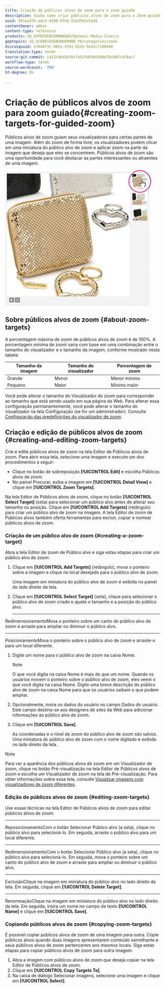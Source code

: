 ```yaml
---
title: Criação de públicos alvos de zoom para o zoom guiado
description: Saiba como criar públicos alvos de zoom para o Zoom guiado.
uuid: 501ea37b-adc5-4290-87eb-52a3501e5d26
contentOwner: admin
content-type: reference
products: SG_EXPERIENCEMANAGER/Dynamic-Media-Classic
geptopics: SG_SCENESEVENONDEMAND_PK/categories/zoom
discoiquuid: e7b4673c-8681-4741-912e-9a31cf106449
translation-type: tm+mt
source-git-commit: ca12c96d3a76cfa52fd930d190476cb6fc4f4ac7
workflow-type: tm+mt
source-wordcount: '709'
ht-degree: 0%

---
```



# Criação de públicos alvos de zoom para zoom guiado{#creating-zoom-targets-for-guided-zoom}

Públicos alvos de zoom guiam seus visualizadores para certas partes de uma imagem. Além do zoom de forma livre, os visualizadores podem clicar em uma miniatura do público alvo de zoom e aplicar zoom na parte da imagem que deseja que eles se concentrem. Públicos alvos de zoom são uma oportunidade para você destacar as partes interessantes ou atraentes de uma imagem.

![Criação de públicos alvos de zoom para o zoom guiado](/help/assets/zo_guided_zoom.png)

## Sobre públicos alvos de zoom {#about-zoom-targets}

A porcentagem máxima de zoom de públicos alvos de zoom é de 100%. A porcentagem mínima de zoom varia com base em uma combinação entre o tamanho do visualizador e o tamanho da imagem, conforme mostrado nesta tabela:

| Tamanho da imagem | Tamanho do visualizador | Porcentagem de zoom |
|--- |--- |--- |
| Grande | Menor | Menor mínimo |
| Pequeno | Maior | Mínimo maior |

Você pode alterar o tamanho do Visualizador de zoom para corresponder ao tamanho que está sendo usado em sua página da Web. Para alterar essa configuração permanentemente, você pode alterar o tamanho do visualizador na tela Configuração (se for um administrador). Consulte [Configuração das predefinições do visualizador de zoom](setting-zoom-viewer-presets.md#setting_up_zoom_viewer_presets).

## Criação e edição de públicos alvos de zoom {#creating-and-editing-zoom-targets}

Crie e edite públicos alvos de zoom na tela Editor de Públicos alvos de zoom. Para abrir essa tela, selecione uma imagem e execute um dos procedimentos a seguir:

* Clique no botão de sobreposição **[!UICONTROL Edit]** e escolha Públicos alvos de zoom.
* No painel Procurar, exiba a imagem em **[!UICONTROL Detail View]** e clique em **[!UICONTROL Zoom Targets]**.

Na tela Editor de Públicos alvos de zoom, clique no botão **[!UICONTROL Select Target]** (seta) para selecionar um público alvo antes de alterar seu tamanho ou posição. Clique em **[!UICONTROL Add Targets]** (retângulo) para criar um público alvo de zoom na imagem. A tela Editor de zoom de Públicos alvos também oferta ferramentas para excluir, copiar e nomear públicos alvos de zoom.

### Criação de um público alvo de zoom {#creating-a-zoom-target}

Abra a tela Editor de zoom de Público alvo e siga estas etapas para criar um público alvo de zoom:

1. Clique em **[!UICONTROL Add Targets]** (retângulo), mova o ponteiro sobre a imagem e clique no local desejado para o público alvo de zoom.

   Uma imagem em miniatura do público alvo de zoom é exibida no painel do lado direito da tela.

1. Clique em **[!UICONTROL Select Target]** (seta), clique para selecionar o público alvo de zoom criado e ajuste o tamanho e a posição do público alvo.

   * ****
RedimensionamentoMova o ponteiro sobre um canto do público alvo de zoom e arraste para ampliar ou diminuir o público alvo.

   * ****
PosicionamentoMova o ponteiro sobre o público alvo de zoom e arraste-o para um local diferente.

1. Digite um nome para o público alvo de zoom na caixa Nome.

   >[!NOTE]
   >
   >O que você digita na caixa Nome é mais do que um nome. Quando os usuários movem o ponteiro sobre o público alvo de zoom, eles veem o que você digita na caixa Nome. Digite uma breve descrição do público alvo de zoom na caixa Nome para que os usuários saibam o que podem ampliar.

1. Opcionalmente, insira os dados do usuário no campo Dados do usuário. Este campo destina-se aos designers de sites da Web para adicionar informações ao público alvo de zoom.
1. Clique em **[!UICONTROL Save]**.

   As coordenadas e o nível de zoom do público alvo de zoom são salvos. Uma miniatura do público alvo de zoom com o nome digitado é exibida no lado direito da tela.

>[!NOTE]
>
>Para ver a aparência dos públicos alvos de zoom em um Visualizador de zoom, clique no botão Pré-visualização na tela Editor de Públicos alvos de zoom e escolha um Visualizador de zoom na tela de Pré-visualização. Para obter informações sobre essa tela, consulte [Visualizar imagens com visualizadores de zoom diferentes](previewing-image-assets-different-zoom.md#previewing_image_assets_with_different_zoom_viewers).

### Edição de públicos alvos de zoom {#editing-zoom-targets}

Use essas técnicas na tela Editor de Públicos alvos de zoom para editar públicos alvos de zoom:

* ****
ReposicionamentoCom o botão Selecionar Público alvo (a seta), clique no público alvo para selecioná-lo. Em seguida, arraste o público alvo para um local diferente.

* ****
RedimensionamentoCom o botão Selecionar Público alvo (a seta), clique no público alvo para selecioná-lo. Em seguida, mova o ponteiro sobre um canto do público alvo de zoom e arraste para ampliar ou diminuir o público alvo.

* ****
ExclusãoClique na imagem em miniatura do público alvo no lado direito da tela. Em seguida, clique em **[!UICONTROL Delete Target]**.

* ****
RenomeaçãoClique na imagem em miniatura do público alvo no lado direito da tela. Em seguida, insira um nome no campo de texto **[!UICONTROL Name]** e clique em **[!UICONTROL Save]**.

### Copiando públicos alvos de zoom {#copying-zoom-targets}

É possível copiar públicos alvos de zoom de uma imagem para outra. Copie públicos alvos quando duas imagens apresentarem conteúdo semelhante e seus públicos alvos de zoom pertencerem aos mesmos locais. Siga estas etapas para copiar públicos alvos de zoom para outra imagem:

1. Abra a imagem com públicos alvos de zoom que deseja copiar na tela Editor de Públicos alvos de zoom.
1. Clique em **[!UICONTROL Copy Targets To]**.
1. Na caixa de diálogo Selecionar imagens, selecione uma imagem e clique em **[!UICONTROL Select]**.

